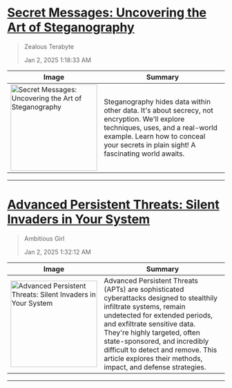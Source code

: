 <div class="article">

# [Secret Messages: Uncovering the Art of Steganography](https://oactestram.github.io/tech-blogs/articles/secret-messages--uncovering-the-art-of-steganography)

> Zealous Terabyte
> 
> Jan 2, 2025 1:18:33 AM

| Image       | Summary     |
| ----------- | ----------- |
| <img src="https://www.sdsolutionsllc.com/wp-content/uploads/2015/12/Steganography-1024x768.png" alt="Secret Messages: Uncovering the Art of Steganography" width="200"> | Steganography hides data within other data.  It's about secrecy, not encryption.  We'll explore techniques, uses, and a real-world example. Learn how to conceal your secrets in plain sight!  A fascinating world awaits. |

---

</div>

<div class="article">

# [Advanced Persistent Threats: Silent Invaders in Your System](https://oactestram.github.io/tech-blogs/articles/advanced-persistent-threats--silent-invaders-in-your-system)

> Ambitious Girl
>
> Jan 2, 2025 1:32:12 AM

| Image       | Summary     |
| ----------- | ----------- |
| <img src="https://www.researchdive.com/images/global-advanced-persistent-threat-protection-market-analysis-1661430653.png" alt="Advanced Persistent Threats: Silent Invaders in Your System" width="200"> | Advanced Persistent Threats (APTs) are sophisticated cyberattacks designed to stealthily infiltrate systems, remain undetected for extended periods, and exfiltrate sensitive data.  They're highly targeted, often state-sponsored, and incredibly difficult to detect and remove. This article explores their methods, impact, and defense strategies. |

---

</div>

